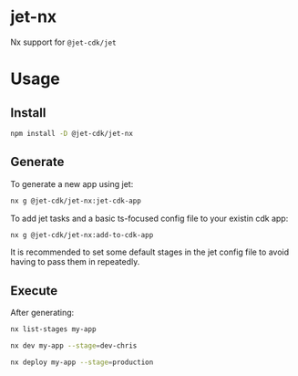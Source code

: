 # jet-nx

Nx support for `@jet-cdk/jet`

# Usage

## Install
```sh
npm install -D @jet-cdk/jet-nx
```

## Generate 
To generate a new app using jet:

``` sh
nx g @jet-cdk/jet-nx:jet-cdk-app
```

To add jet tasks and a basic ts-focused config file to your existin cdk app:

``` sh
nx g @jet-cdk/jet-nx:add-to-cdk-app
```

It is recommended to set some default stages in the jet config file to avoid having to pass them in repeatedly.

## Execute
After generating:

``` sh
nx list-stages my-app
```

``` sh
nx dev my-app --stage=dev-chris
```

``` sh
nx deploy my-app --stage=production
```
